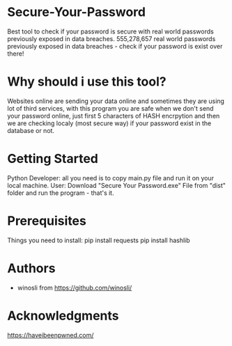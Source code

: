 # Secure-Your-Password
Best tool to check if your password is secure with real world passwords previously exposed in data breaches.
555,278,657 real world passwords previously exposed in data breaches - check if your password is exist over there!

# Why should i use this tool?
Websites online are sending your data online and sometimes they are using lot of third services, with this program you are
safe when we don't send your password online, just first 5 characters of HASH encrpytion and then we are checking localy (most secure way)
if your password exist in the database or not.

# Getting Started
Python Developer: all you need is to copy main.py file and run it on your local machine.
User: Download "Secure Your Password.exe" File from "dist" folder and run the program - that's it.

# Prerequisites
Things you need to install:
pip install requests
pip install hashlib

# Authors
- winosli from https://github.com/winosli/

# Acknowledgments
https://haveibeenpwned.com/

